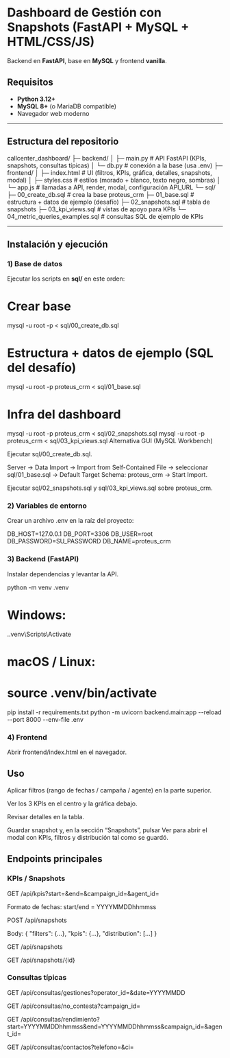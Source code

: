 # Dashboard de Gestión con Snapshots (FastAPI + MySQL + HTML/CSS/JS)

Backend en **FastAPI**, base en **MySQL** y frontend **vanilla**.


## Requisitos

- **Python 3.12+**
- **MySQL 8+** (o MariaDB compatible)
- Navegador web moderno

---

## Estructura del repositorio

callcenter_dashboard/
├─ backend/
│ ├─ main.py # API FastAPI (KPIs, snapshots, consultas típicas)
│ └─ db.py # conexión a la base (usa .env)
├─ frontend/
│ ├─ index.html # UI (filtros, KPIs, gráfica, detalles, snapshots, modal)
│ ├─ styles.css # estilos (morado + blanco, texto negro, sombras)
│ └─ app.js # llamadas a API, render, modal, configuración API_URL
└─ sql/
├─ 00_create_db.sql # crea la base proteus_crm
├─ 01_base.sql # estructura + datos de ejemplo (desafío)
├─ 02_snapshots.sql # tabla de snapshots
├─ 03_kpi_views.sql # vistas de apoyo para KPIs
└─ 04_metric_queries_examples.sql # consultas SQL de ejemplo de KPIs

---

## Instalación y ejecución

### 1) Base de datos

Ejecutar los scripts en **sql/** en este orden:

# Crear base
mysql -u root -p < sql/00_create_db.sql

# Estructura + datos de ejemplo (SQL del desafío)
mysql -u root -p proteus_crm < sql/01_base.sql

# Infra del dashboard
mysql -u root -p proteus_crm < sql/02_snapshots.sql
mysql -u root -p proteus_crm < sql/03_kpi_views.sql
Alternativa GUI (MySQL Workbench)

Ejecutar sql/00_create_db.sql.

Server → Data Import → Import from Self-Contained File → seleccionar sql/01_base.sql → Default Target Schema: proteus_crm → Start Import.

Ejecutar sql/02_snapshots.sql y sql/03_kpi_views.sql sobre proteus_crm.

### 2) Variables de entorno
Crear un archivo .env en la raíz del proyecto:

DB_HOST=127.0.0.1
DB_PORT=3306
DB_USER=root
DB_PASSWORD=SU_PASSWORD
DB_NAME=proteus_crm

### 3) Backend (FastAPI)
Instalar dependencias y levantar la API.

python -m venv .venv
# Windows:
.\.venv\Scripts\Activate
# macOS / Linux:
# source .venv/bin/activate

pip install -r requirements.txt
python -m uvicorn backend.main:app --reload --port 8000 --env-file .env

### 4) Frontend
Abrir frontend/index.html en el navegador.

## Uso
Aplicar filtros (rango de fechas / campaña / agente) en la parte superior.

Ver los 3 KPIs en el centro y la gráfica debajo.

Revisar detalles en la tabla.

Guardar snapshot y, en la sección “Snapshots”, pulsar Ver para abrir el modal con KPIs, filtros y distribución tal como se guardó.

## Endpoints principales
### KPIs / Snapshots

GET /api/kpis?start=&end=&campaign_id=&agent_id=

Formato de fechas: start/end = YYYYMMDDhhmmss

POST /api/snapshots

Body: { "filters": {...}, "kpis": {...}, "distribution": [...] }

GET /api/snapshots

GET /api/snapshots/{id}

### Consultas típicas

GET /api/consultas/gestiones?operator_id=&date=YYYYMMDD

GET /api/consultas/no_contesta?campaign_id=

GET /api/consultas/rendimiento?start=YYYYMMDDhhmmss&end=YYYYMMDDhhmmss&campaign_id=&agent_id=

GET /api/consultas/contactos?telefono=&ci=
